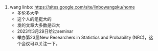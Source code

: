 1. wang linbo: https://sites.google.com/site/linbowangpku/home
    - 多伦多大学
    - 这个人的组挺大的
    - 发的文章大多数是四大
    - 2023年3月29日给过seminar
    - 举办第23届New Researchers in Statistics and Probability (NRC)，这个会议可以关注一下。
   
